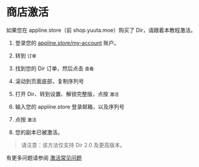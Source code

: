 # 商店激活

如果您在 appline.store（前 shop.yuuta.moe）购买了 Dir，请跟着本教程激活。

1. 登录您的 [appline.store/my-account](https://appline.store/my-account) 账户。

2. 转到 `订单`

3. 找到您的 Dir 订单，然后点击 `查看`

4. 滚动到页面底部，复制序列号

5. 打开 Dir、转到设置、解锁完整版，点按 `激活`

6. 输入您的 appline.store 登录邮箱，以及序列号

7. 点按 `激活`

8. 您的副本已被激活。

> 请注意：该方法仅支持 Dir 2.0 及更高版本。

有更多问题请参阅 [激活常见问题](/zh-hans/activate-faq)
